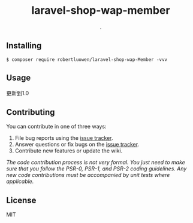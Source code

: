 <h1 align="center"> laravel-shop-wap-member </h1>

<p align="center"> .</p>


## Installing

```shell
$ composer require robertluowen/laravel-shop-wap-Member -vvv
```

## Usage

更新到1.0

## Contributing

You can contribute in one of three ways:

1. File bug reports using the [issue tracker](https://github.com/robertluowen/laravel-shop-wap-member/issues).
2. Answer questions or fix bugs on the [issue tracker](https://github.com/robertluowen/laravel-shop-wap-member/issues).
3. Contribute new features or update the wiki.

_The code contribution process is not very formal. You just need to make sure that you follow the PSR-0, PSR-1, and PSR-2 coding guidelines. Any new code contributions must be accompanied by unit tests where applicable._

## License

MIT
